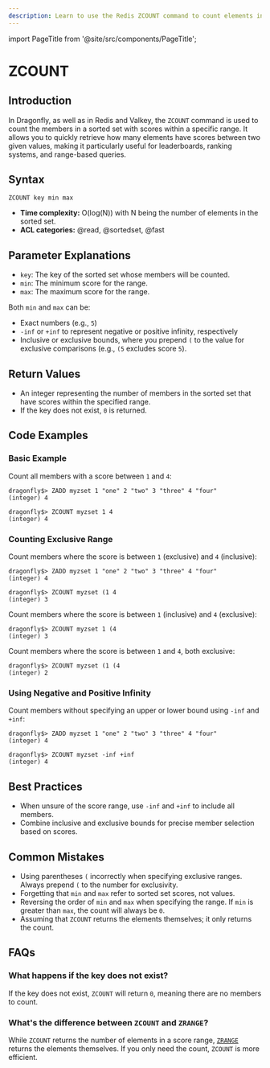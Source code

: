 ```yaml
---
description: Learn to use the Redis ZCOUNT command to count elements in a sorted set within a given score range, plus expert tips beyond the official Redis docs.
---
```


import PageTitle from '@site/src/components/PageTitle';

# ZCOUNT

<PageTitle title="Redis ZCOUNT Explained (Better Than Official Docs)" />

## Introduction

In Dragonfly, as well as in Redis and Valkey, the `ZCOUNT` command is used to count the members in a sorted set with scores within a specific range.
It allows you to quickly retrieve how many elements have scores between two given values, making it particularly useful for leaderboards, ranking systems, and range-based queries.

## Syntax

```shell
ZCOUNT key min max
```

- **Time complexity:** O(log(N)) with N being the number of elements in the sorted set.
- **ACL categories:** @read, @sortedset, @fast

## Parameter Explanations

- `key`: The key of the sorted set whose members will be counted.
- `min`: The minimum score for the range.
- `max`: The maximum score for the range.

Both `min` and `max` can be:

- Exact numbers (e.g., `5`)
- `-inf` or `+inf` to represent negative or positive infinity, respectively
- Inclusive or exclusive bounds, where you prepend `(` to the value for exclusive comparisons (e.g., `(5` excludes score `5`).

## Return Values

- An integer representing the number of members in the sorted set that have scores within the specified range.
- If the key does not exist, `0` is returned.

## Code Examples

### Basic Example

Count all members with a score between `1` and `4`:

```shell
dragonfly$> ZADD myzset 1 "one" 2 "two" 3 "three" 4 "four"
(integer) 4

dragonfly$> ZCOUNT myzset 1 4
(integer) 4
```

### Counting Exclusive Range

Count members where the score is between `1` (exclusive) and `4` (inclusive):

```shell
dragonfly$> ZADD myzset 1 "one" 2 "two" 3 "three" 4 "four"
(integer) 4

dragonfly$> ZCOUNT myzset (1 4
(integer) 3
```

Count members where the score is between `1` (inclusive) and `4` (exclusive):

```shell
dragonfly$> ZCOUNT myzset 1 (4
(integer) 3
```


Count members where the score is between `1` and `4`, both exclusive:

```shell
dragonfly$> ZCOUNT myzset (1 (4
(integer) 2
```

### Using Negative and Positive Infinity

Count members without specifying an upper or lower bound using `-inf` and `+inf`:

```shell
dragonfly$> ZADD myzset 1 "one" 2 "two" 3 "three" 4 "four"
(integer) 4

dragonfly$> ZCOUNT myzset -inf +inf
(integer) 4
```

## Best Practices

- When unsure of the score range, use `-inf` and `+inf` to include all members.
- Combine inclusive and exclusive bounds for precise member selection based on scores.

## Common Mistakes

- Using parentheses `(` incorrectly when specifying exclusive ranges. Always prepend `(` to the number for exclusivity.
- Forgetting that `min` and `max` refer to sorted set scores, not values.
- Reversing the order of `min` and `max` when specifying the range. If `min` is greater than `max`, the count will always be `0`.
- Assuming that `ZCOUNT` returns the elements themselves; it only returns the count.

## FAQs

### What happens if the key does not exist?

If the key does not exist, `ZCOUNT` will return `0`, meaning there are no members to count.

### What's the difference between `ZCOUNT` and `ZRANGE`?

While `ZCOUNT` returns the number of elements in a score range, [`ZRANGE`](zrange.md) returns the elements themselves.
If you only need the count, `ZCOUNT` is more efficient.
